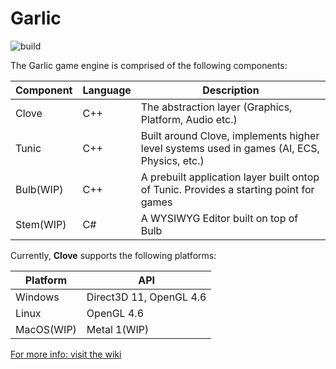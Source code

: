 # Garlic
![build](https://github.com/AGarlicMonkey/Garlic/workflows/build/badge.svg)

The Garlic game engine is comprised of the following components:

|Component|Language|Description|
|-|-|-|
|Clove|C++|The abstraction layer (Graphics, Platform, Audio etc.)|
|Tunic|C++|Built around Clove, implements higher level systems used in games (AI, ECS, Physics, etc.)|
|Bulb(WIP)|C++|A prebuilt application layer built ontop of Tunic. Provides a starting point for games|
|Stem(WIP)|C#|A WYSIWYG Editor built on top of Bulb|

Currently, **Clove** supports the following platforms:

|**Platform**|**API**|
|-|-|
|Windows|Direct3D 11, OpenGL 4.6|
|Linux|OpenGL 4.6|
|MacOS(WIP)|Metal 1(WIP)|

[For more info: visit the wiki](https://github.com/AGarlicMonkey/Clove/wiki)
